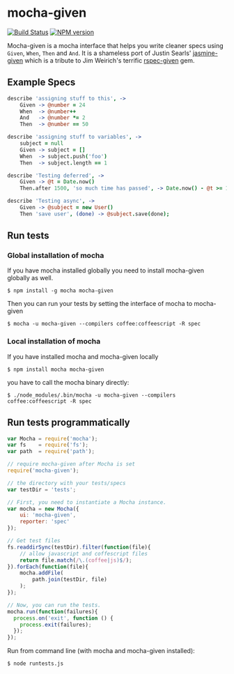 # mocha-given

[![Build Status](https://travis-ci.org/rendro/mocha-given.png?branch=development)](https://travis-ci.org/rendro/mocha-given)
[![NPM version](https://badge.fury.io/js/mocha-given.png)](http://badge.fury.io/js/mocha-given)

Mocha-given is a mocha interface that helps you write cleaner specs using `Given`, `When`, `Then` and `And`.
It is a shameless port of Justin Searls' [jasmine-given](https://github.com/searls/jasmine-given) which is a tribute to Jim Weirich's terrific [rspec-given](https://github.com/jimweirich/rspec-given) gem.

## Example Specs

``` coffeescript
describe 'assigning stuff to this', ->
	Given -> @number = 24
	When  -> @number++
	And   -> @number *= 2
	Then  -> @number == 50

describe 'assigning stuff to variables', ->
	subject = null
	Given -> subject = []
	When  -> subject.push('foo')
	Then  -> subject.length == 1

describe 'Testing deferred', ->
	Given -> @t = Date.now()
	Then.after 1500, 'so much time has passed', -> Date.now() - @t >= 1500

describe 'Testing async', ->
	Given -> @subject = new User()
	Then 'save user', (done) -> @subject.save(done);
```

## Run tests

### Global installation of mocha

If you have mocha installed globally you need to install mocha-given globally as well.
```
$ npm install -g mocha mocha-given
```
Then you can run your tests by setting the interface of mocha to mocha-given
```
$ mocha -u mocha-given --compilers coffee:coffeescript -R spec
```
### Local installation of mocha

If you have installed mocha and mocha-given locally
```
$ npm install mocha mocha-given
```
you have to call the mocha binary directly:
```
$ ./node_modules/.bin/mocha -u mocha-given --compilers coffee:coffeescript -R spec
```

## Run tests programmatically

``` javascript
var Mocha = require('mocha');
var fs    = require('fs');
var path  = require('path');

// require mocha-given after Mocha is set
require('mocha-given');

// the directory with your tests/specs
var testDir = 'tests';

// First, you need to instantiate a Mocha instance.
var mocha = new Mocha({
	ui: 'mocha-given',
	reporter: 'spec'
});

// Get test files
fs.readdirSync(testDir).filter(function(file){
	// allow javascript and coffescript files
	return file.match(/\.(coffee|js)$/);
}).forEach(function(file){
	mocha.addFile(
		path.join(testDir, file)
	);
});

// Now, you can run the tests.
mocha.run(function(failures){
  process.on('exit', function () {
	process.exit(failures);
  });
});
```

Run from command line (with mocha and mocha-given installed):

```
$ node runtests.js
```
